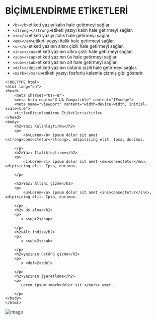 # BİÇİMLENDİRME ETİKETLERİ
- ```<b></b>```etiketi yazıyı kalın hale getirmeyi sağlar.
- ```<strong></strong>```etiketi yazıyı kalın hale getirmeyi sağlar.
- ```<i></i>```etiketi yazıyı italik hale getirmeyi sağlar.
- ```<em></em>```etiketi yazıyı italik hale getirmeyi sağlar.
- ```<u></u>```etiketi yazının altını çizili hale getirmeyi sağlar.
- ```<ins></ins>```etiketi yazının altını çizili hale getirmeyi sağlar.
- ```<sup></sup>```etiketi yazının üs hale getirmeyi sağlar.
- ```<sub></sub>```etiketi yazının alt hale getirmeyi sağlar.
- ```<del></del>```etiketi yazının üstünü çizili hale getirmeyi sağlar.
- ```<mark></mark>```etiketi yazıyı fosforlu kalemle çizmiş gibi gösterir.


```
<!DOCTYPE html>
<html lang="en">
<head>
    <meta charset="UTF-8">
    <meta http-equiv="X-UA-Compatible" content="IE=edge">
    <meta name="viewport" content="width=device-width, initial-scale=1.0">
    <title>Biçimlendirme Etiketleri</title>
</head>
<body>
    <h2>Yazı Kalınlaştırma</h2>
    <p>
        <b>Lorem</b> ipsum dolor sit amet <strong>consectetur</strong>, adipisicing elit. Ipsa, ducimus.

    </p>
    <h2>Yazı İtalikleştirme</h2>
    <p>
        <i>Lorem</i> ipsum dolor sit amet <em>consectetur</em>, adipisicing elit. Ipsa, ducimus.

    </p>

    <h2>Yazı Altını çizme</h2>
    <p>
        <u>Lorem</u> ipsum dolor sit amet <ins>consectetur</ins>, adipisicing elit. Ipsa, ducimus.

    </p>
    <h2> Üs alma</h2>
    <p>
       x <sup>2</sup>

    </p>
    <h2>Alt indis</h2>
    <p>
       x <sub>2</sub>

    </p>
    <h2>yazının üstünü çizme</h2>
    <p>
       x <del>2</del>

    </p>
    <h2>yazının işaretleme</h2>
    <p>
       Lorem ipsum <mark>dolor sit </mark> amet.

    </p>
</body>
</html>
```


![image](https://user-images.githubusercontent.com/75336900/125453738-00ce92ad-2405-469e-8497-a36f3f299c93.png)
